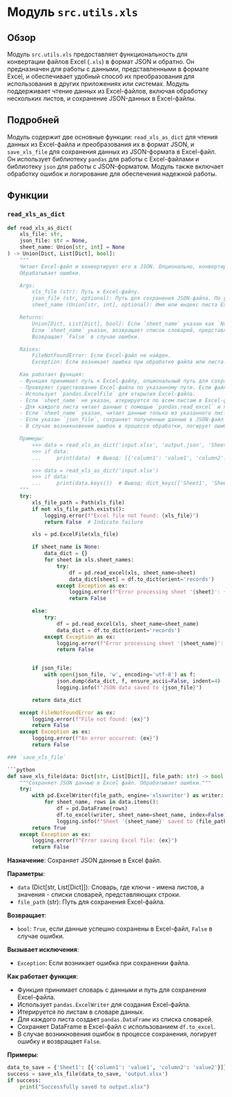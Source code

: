 # Модуль `src.utils.xls`

## Обзор

Модуль `src.utils.xls` предоставляет функциональность для конвертации файлов Excel (`.xls`) в формат JSON и обратно. Он предназначен для работы с данными, представленными в формате Excel, и обеспечивает удобный способ их преобразования для использования в других приложениях или системах. Модуль поддерживает чтение данных из Excel-файлов, включая обработку нескольких листов, и сохранение JSON-данных в Excel-файлы.

## Подробней

Модуль содержит две основные функции: `read_xls_as_dict` для чтения данных из Excel-файла и преобразования их в формат JSON, и `save_xls_file` для сохранения данных из JSON-формата в Excel-файл. Он использует библиотеку `pandas` для работы с Excel-файлами и библиотеку `json` для работы с JSON-форматом. Модуль также включает обработку ошибок и логирование для обеспечения надежной работы.

## Функции

### `read_xls_as_dict`

```python
def read_xls_as_dict(
    xls_file: str,
    json_file: str = None,
    sheet_name: Union[str, int] = None
) -> Union[Dict, List[Dict], bool]:
    """
    Читает Excel-файл и конвертирует его в JSON. Опционально, конвертирует указанный лист и сохраняет результат в JSON-файл.
    Обрабатывает ошибки.

    Args:
        xls_file (str): Путь к Excel-файлу.
        json_file (str, optional): Путь для сохранения JSON-файла. По умолчанию `None`.
        sheet_name (Union[str, int], optional): Имя или индекс листа Excel для конвертации. Если `None`, конвертируются все листы. По умолчанию `None`.

    Returns:
        Union[Dict, List[Dict], bool]: Если `sheet_name` указан как `None`, возвращает словарь, где ключи - имена листов, а значения - списки словарей, представляющих строки.
        Если `sheet_name` указан, возвращает список словарей, представляющих строки указанного листа.
        Возвращает `False` в случае ошибки.

    Raises:
        FileNotFoundError: Если Excel-файл не найден.
        Exception: Если возникает ошибка при обработке файла или листа.

    Как работает функция:
    - Функция принимает путь к Excel-файлу, опциональный путь для сохранения JSON-файла и опциональное имя листа для конвертации.
    - Проверяет существование Excel-файла по указанному пути. Если файл не найден, логирует ошибку и возвращает `False`.
    - Использует `pandas.ExcelFile` для открытия Excel-файла.
    - Если `sheet_name` не указан, итерируется по всем листам в Excel-файле.
    - Для каждого листа читает данные с помощью `pandas.read_excel` и преобразует их в список словарей, где каждый словарь представляет строку.
    - Если `sheet_name` указан, читает данные только из указанного листа и преобразует их в список словарей.
    - Если указан `json_file`, сохраняет полученные данные в JSON-файл с использованием `json.dump`.
    - В случае возникновения ошибок в процессе обработки, логирует ошибку и возвращает `False`.

    Примеры:
        >>> data = read_xls_as_dict('input.xlsx', 'output.json', 'Sheet1')
        >>> if data:
        ...     print(data)  # Вывод: [{'column1': 'value1', 'column2': 'value2'}, ...]

        >>> data = read_xls_as_dict('input.xlsx')
        >>> if data:
        ...     print(data.keys())  # Вывод: dict_keys(['Sheet1', 'Sheet2', ...])
    """
    try:
        xls_file_path = Path(xls_file)
        if not xls_file_path.exists():
            logging.error(f"Excel file not found: {xls_file}")
            return False  # Indicate failure

        xls = pd.ExcelFile(xls_file)

        if sheet_name is None:
            data_dict = {}
            for sheet in xls.sheet_names:
                try:
                    df = pd.read_excel(xls, sheet_name=sheet)
                    data_dict[sheet] = df.to_dict(orient='records')
                except Exception as ex:
                    logging.error(f"Error processing sheet '{sheet}': {ex}")
                    return False

        else:
            try:
                df = pd.read_excel(xls, sheet_name=sheet_name)
                data_dict = df.to_dict(orient='records')
            except Exception as ex:
                logging.error(f"Error processing sheet '{sheet_name}': {ex}")
                return False


        if json_file:
            with open(json_file, 'w', encoding='utf-8') as f:
                json.dump(data_dict, f, ensure_ascii=False, indent=4)
                logging.info(f"JSON data saved to {json_file}")

        return data_dict

    except FileNotFoundError as ex:
        logging.error(f"File not found: {ex}")
        return False
    except Exception as ex:
        logging.error(f"An error occurred: {ex}")
        return False

### `save_xls_file`

```python
def save_xls_file(data: Dict[str, List[Dict]], file_path: str) -> bool:
    """Сохраняет JSON данные в Excel файл. Обрабатывает ошибки."""
    try:
        with pd.ExcelWriter(file_path, engine='xlsxwriter') as writer:
            for sheet_name, rows in data.items():
                df = pd.DataFrame(rows)
                df.to_excel(writer, sheet_name=sheet_name, index=False)
                logging.info(f"Sheet '{sheet_name}' saved to {file_path}")
        return True
    except Exception as ex:
        logging.error(f"Error saving Excel file: {ex}")
        return False
```

**Назначение**: Сохраняет JSON данные в Excel файл.

**Параметры**:
- `data` (Dict[str, List[Dict]]): Словарь, где ключи - имена листов, а значения - списки словарей, представляющих строки.
- `file_path` (str): Путь для сохранения Excel-файла.

**Возвращает**:
- `bool`: `True`, если данные успешно сохранены в Excel-файл, `False` в случае ошибки.

**Вызывает исключения**:
- `Exception`: Если возникает ошибка при сохранении файла.

**Как работает функция**:
- Функция принимает словарь с данными и путь для сохранения Excel-файла.
- Использует `pandas.ExcelWriter` для создания Excel-файла.
- Итерируется по листам в словаре данных.
- Для каждого листа создает `pandas.DataFrame` из списка словарей.
- Сохраняет DataFrame в Excel-файл с использованием `df.to_excel`.
- В случае возникновения ошибок в процессе сохранения, логирует ошибку и возвращает `False`.

**Примеры**:

```python
data_to_save = {'Sheet1': [{'column1': 'value1', 'column2': 'value2'}]}
success = save_xls_file(data_to_save, 'output.xlsx')
if success:
    print("Successfully saved to output.xlsx")